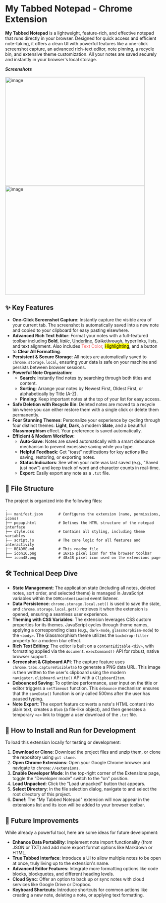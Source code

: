 # My Tabbed Notepad - Chrome Extension

**My Tabbed Notepad** is a lightweight, feature-rich, and effective notepad that runs directly in your browser. Designed for quick access and efficient note-taking, it offers a clean UI with powerful features like a one-click screenshot capture, an advanced rich-text editor, note pinning, a recycle bin, and extensive theme customization. All your notes are saved securely and instantly in your browser's local storage.

_**Screenshots**_
<br>
<br>
<img width="450" height="350" alt="image" src="https://github.com/user-attachments/assets/a57bce5d-1d7f-40db-b97f-8c1b437e859f" />
<img width="450" height="350" alt="image" src="https://github.com/user-attachments/assets/5658c632-39be-4433-bcaa-d56d0bfc53ba" />

## ✨ Key Features

*   **One-Click Screenshot Capture**: Instantly capture the visible area of your current tab. The screenshot is automatically saved into a new note and copied to your clipboard for easy pasting elsewhere.
*   **Advanced Rich Text Editor**: Format your notes with a full-featured toolbar including **Bold**, *Italic*, <u>Underline</u>, ~~Strikethrough~~, hyperlinks, lists, and text alignment. Also includes <font color="#f56565">Text Color</font>, <mark>Highlighting</mark>, and a button to **Clear All Formatting**.
*   **Persistent & Secure Storage**: All notes are automatically saved to `chrome.storage.local`, ensuring your data is safe on your machine and persists between browser sessions.
*   **Powerful Note Organization**:
    *   **Search**: Instantly find notes by searching through both titles and content.
    *   **Sorting**: Arrange your notes by Newest First, Oldest First, or alphabetically by Title (A-Z).
    *   **Pinning**: Keep important notes at the top of your list for easy access.
*   **Safe Deletion with Recycle Bin**: Deleted notes are moved to a recycle bin where you can either restore them with a single click or delete them permanently.
*   **Four Stunning Themes**: Personalize your experience by cycling through four distinct themes: **Light**, **Dark**, a modern **Slate**, and a beautiful **Glassmorphism** effect. Your preference is saved automatically.
*   **Efficient & Modern Workflow**:
    *   **Auto-Save**: Notes are saved automatically with a smart debounce mechanism to prevent excessive saving while you type.
    *   **Helpful Feedback**: Get "toast" notifications for key actions like saving, restoring, or exporting notes.
    *   **Status Indicators**: See when your note was last saved (e.g., "Saved just now") and keep track of word and character counts in real-time.
    *   **Export**: Easily export any note as a `.txt` file.

## 📂 File Structure

The project is organized into the following files:

```
.
├── manifest.json       # Configures the extension (name, permissions, icons)
├── popup.html          # Defines the HTML structure of the notepad interface
├── style.css           # Contains all styling, including theme variables
├── script.js           # The core logic for all features and interactivity
├── README.md           # This readme file
├── icon16.png          # 16x16 pixel icon for the browser toolbar
└── icon48.png          # 48x48 pixel icon used on the extensions page
```

## 🛠️ Technical Deep Dive

*   **State Management**: The application state (including all notes, deleted notes, sort order, and selected theme) is managed in JavaScript variables within the `DOMContentLoaded` event listener.
*   **Data Persistence**: `chrome.storage.local.set()` is used to save the state, and `chrome.storage.local.get()` retrieves it when the extension is opened, ensuring a seamless user experience.
*   **Theming with CSS Variables**: The extension leverages CSS custom properties for its themes. JavaScript cycles through theme names, applying a corresponding class (e.g., `dark-mode`, `glassmorphism-mode`) to the `<body>`. The Glassmorphism theme utilizes the `backdrop-filter` property for a modern blur effect.
*   **Rich Text Editing**: The editor is built on a `contentEditable` `<div>`, with formatting applied via the `document.execCommand()` API for robust, native browser support.
*   **Screenshot & Clipboard API**: The capture feature uses `chrome.tabs.captureVisibleTab` to generate a PNG data URL. This image is then written to the user's clipboard using the modern `navigator.clipboard.write()` API with a `ClipboardItem`.
*   **Debounced Saving**: To optimize performance, user input on the title or editor triggers a `setTimeout` function. This `debounce` mechanism ensures that the `saveData()` function is only called 500ms after the user has paused typing.
*   **Note Export**: The export feature converts a note's HTML content into plain text, creates a `Blob` (a file-like object), and then generates a temporary `<a>` link to trigger a user download of the `.txt` file.

## 🚀 How to Install and Run for Development

To load this extension locally for testing or development:

1.  **Download or Clone**: Download the project files and unzip them, or clone the repository using `git clone`.
2.  **Open Chrome Extensions**: Open your Google Chrome browser and navigate to `chrome://extensions`.
3.  **Enable Developer Mode**: In the top-right corner of the Extensions page, toggle the "Developer mode" switch to the "on" position.
4.  **Load Unpacked**: Click the "Load unpacked" button that appears.
5.  **Select Directory**: In the file selection dialog, navigate to and select the root directory of this project.
6.  **Done!**: The "My Tabbed Notepad" extension will now appear in the extensions list and its icon will be added to your browser toolbar.

## 🔮 Future Improvements

While already a powerful tool, here are some ideas for future development:

*   **Enhance Data Portability**: Implement note import functionality (from JSON or TXT) and add more export format options like Markdown or HTML.
*   **True Tabbed Interface**: Introduce a UI to allow multiple notes to be open at once, truly living up to the extension's name.
*   **Advanced Editor Features**: Integrate more formatting options like code blocks, blockquotes, and different heading levels.
*   **Cloud Sync**: Offer an option to back up or sync notes with cloud services like Google Drive or Dropbox.
*   **Keyboard Shortcuts**: Introduce shortcuts for common actions like creating a new note, deleting a note, or applying text formatting.